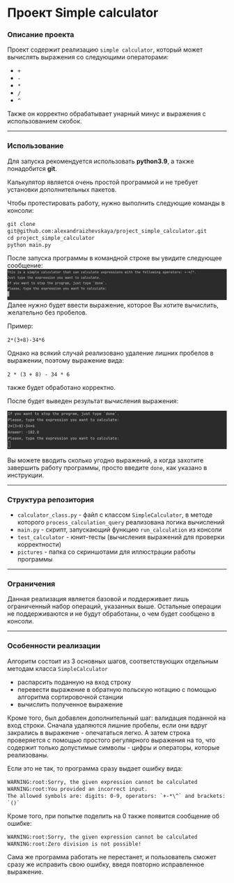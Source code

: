 # Проект Simple calculator

### Описание проекта
Проект содержит реализацию `simple calculator`, который может вычислять
выражения со следующими операторами:
+ `+`
+ `-`
+ `*`
+ `/`
+ `^`

Также он корректно обрабатывает унарный минус и выражения с использованием скобок.

------------
### Использование

Для запуска рекомендуется использовать **python3.9**, а также понадобится **git**.

Калькулятор является очень простой программой и не требует установки дополнительных пакетов.

Чтобы протестировать работу, нужно выполнить следующие команды в консоли:

```commandline
git clone git@github.com:alexandraizhevskaya/project_simple_calculator.git
cd project_simple_calculator
python main.py
```

После запуска программы в командной строке вы увидите следующее сообщение:
![Пример работы калькулятора](pictures/pic1.png)
Далее нужно будет ввести выражение, которое Вы хотите вычислить, желательно без пробелов.

Пример:

`2*(3+8)-34*6`

Однако на всякий случай реализовано удаление лишних пробелов в выражении, поэтому выражение вида: 

`2 * (3 + 8) - 34 * 6`

также будет обработано корректно.

После будет выведен результат вычисления выражения:

![Пример работы калькулятора](pictures/pic2.png)


Вы можете вводить сколько угодно выражений, а когда захотите завершить работу программы, 
просто введите `done`, как указано в инструкции.

----------------
### Структура репозитория
* `calculator_class.py` - файл с классом `SimpleCalculator`, в методе которого `process_calculation_query` реализована логика вычислений
* `main.py` - скрипт, запускающий функцию `run_calculation` из консоли
* `test_calculator` - юнит-тесты (вычисления выражений для проверки корректности)
* `pictures` - папка со скриншотами для иллюстрации работы программы

------------
### Ограничения 

Данная реализация является базовой и поддерживает лишь ограниченный набор операций, указанных выше.
Остальные операции не поддерживаются и не будут обработаны, о чем будет сообщено в консоли.

----------------
### Особенности реализации

Алгоритм состоит из 3 основных шагов, соответствующих 
отдельным методам класса `SimpleCalculator`
+ распарсить поданную на вход строку
+ перевести выражение в обратную польскую нотацию с помощью алгоритма сортировочной станции
+ вычислить полученное выражение

Кроме того, был добавлен дополнительный шаг: валидация поданной на вход строки.
Сначала удаляются лишние пробелы, если они вдруг закрались в выражение - опечататься легко. 
А затем строка проверяется с помощью простого регулярного выражения на то, что содержит только допустимые символы - 
цифры и операторы, которые реализованы.

Если это не так, то программа сразу выдает ошибку вида:

```
WARNING:root:Sorry, the given expression cannot be calculated
WARNING:root:You provided an incorrect input.
The allowed symbols are: digits: 0-9, operators: `+-*\^` and brackets: `()`
```

Кроме того, при попытке поделить на 0 также появится сообщение об ошибке:
```
WARNING:root:Sorry, the given expression cannot be calculated
WARNING:root:Zero division is not possible!
```

Сама же программа работать не перестанет, и пользователь сможет сразу
же исправить свою ошибку, введя повторно исправленное выражение.




